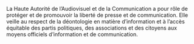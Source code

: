 La Haute Autorité de l’Audiovisuel et de la Communication a pour rôle de protéger et de promouvoir la liberté de presse et de communication. Elle veille au respect de la déontologie en matière d’information et à l’accès équitable des partis politiques, des associations et des citoyens aux moyens officiels d’information et de communication.